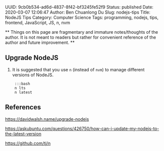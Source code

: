 UUID: 9cb0b534-ad6d-4837-8f42-bf3245fe52f9
Status: published
Date: 2020-03-07 12:06:47
Author: Ben Chuanlong Du
Slug: nodejs-tips
Title: NodeJS Tips
Category: Computer Science
Tags: programming, nodejs, tips, frontend, JavaScript, JS, n, nvm

**
Things on this page are
fragmentary and immature notes/thoughts of the author.
It is not meant to readers
but rather for convenient reference of the author and future improvement.
**

## Upgrade NodeJS

1. It is suggested that you use `n` (instead of `nvm`)
    to manage different versions of NodeJS.

        :::bash
        n lts
        n latest

## References

https://davidwalsh.name/upgrade-nodejs

https://askubuntu.com/questions/426750/how-can-i-update-my-nodejs-to-the-latest-version

https://github.com/tj/n